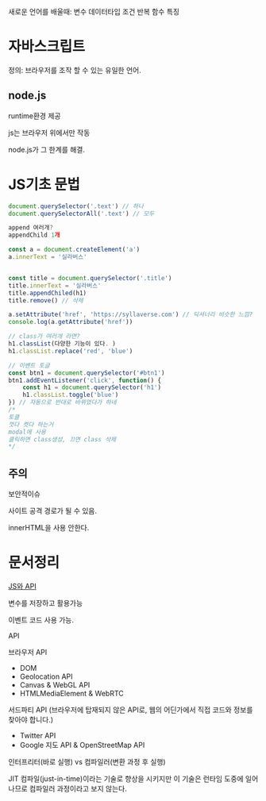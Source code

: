 새로운 언어를 배울때: 변수 데이터타입 조건 반복 함수 특징

# 자바스크립트

정의: 브라우저를 조작 할 수 있는 유일한 언어. 

## node.js

runtime환경 제공

js는 브라우저 위에서만 작동

node.js가 그 한계를 해결.



# JS기초 문법

```js
document.querySelector('.text') // 하나
document.querySelectorAll('.text') // 모두

append 여러개?
appendChild 1개

const a = document.createElement('a')
a.innerText = '실라버스'


const title = document.querySelector('.title')
title.innerText = '실라버스'
title.appendChiled(h1)
title.remove() // 삭제

a.setAttribute('href', 'https://syllaverse.com') // 딕셔너리 비슷한 느낌?
console.log(a.getAttribute('href'))

// class가 여러개 라면?
h1.classList(다양한 기능이 있다. )
h1.classList.replace('red', 'blue')

// 이벤트 토글
const btn1 = document.querySelector('#btn1')
btn1.addEventListener('click', function() {
    const h1 = document.querySelector('h1')
    h1.classList.toggle('blue')
}) // 자동으로 반대로 바뀌었다가 하네
/*
토클 
껏다 켯다 하는거
modal에 사용
클릭하면 class생성, 끄면 class 삭제
*/
```

## 주의

보안적이슈

사이트 공격 경로가 될 수 있음. 

innerHTML을 사용 안한다. 



# 문서정리

[JS와 API](https://developer.mozilla.org/ko/docs/Learn/JavaScript/First_steps/What_is_JavaScript#%EA%B7%B8%EB%9E%98%EC%84%9C_%EC%96%B4%EB%96%A4_%EC%9D%BC%EC%9D%84_%ED%95%A0_%EC%88%98_%EC%9E%88%EB%82%98%EC%9A%94)

변수를 저장하고 활용가능

이벤트 코드 사용 가능.

API

브라우저 API 

- DOM
- Geolocation API
- Canvas & WebGL API
- HTMLMediaElement & WebRTC

서드파티 API (브라우저에 탑재되지 않은 API로, 웹의 어딘가에서 직접 코드와 정보를 찾아야 합니다.)

- Twitter API
- Google 지도 API & OpenStreetMap API



인터프리터(바로 실행) vs 컴파일러(변환 과정 후 실행)

JIT 컴파일(just-in-time)이라는 기술로 향상을 시키지만 이 기술은 런타임 도중에 일어나므로 컴파일러 과정이라고 보지 않는다. 







